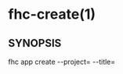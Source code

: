 fhc-create(1)
=============
## SYNOPSIS

 fhc app create --project=<project> --title=<title> --type=cloud_nodejs [--template=<template>] [--repo=<repo>] [--branch=<refs/heads/my-branch-name>]

## EXAMPLES

  fhc app create --project=1a2b3c --title=My New App --type=cloud_nodejs

  * Creates a new hybrid app from template.


  fhc app create --project=1a2b3c --title=My New App --type=cloud_nodejs --repo=git:///some.com/repo.git --branch=refs/heads/my-branch    

  * Creates a new hybrid app from a git repo.

## OPTIONS

  --project, -p  Unique 24 character GUID of the project you want this app to be created in.      [required]
  --title, -t    A title for your app.                                                            [required]
  --type    The type of application.                                                          [required]
  --template    Template of your app - e.g. hello_world_mbaas_instance. See fhc templates apps.  [default: "hello_world_mbaas_instance"]
  --repo      Repository to clone your app from.                                             
  --branch    Git branch to clone from. Takes format '--branch refs/heads/my-branch-name' [default: master]
  --env   If specified and the app is deployable, the app will be deployed to this environment automatically. Set it to "none" will not deploy the app.
  --wait    Optional. If this is set to true, the command will wait until the app is deployed (if enabled).                                                 

## DESCRIPTION

  Creates an application.
